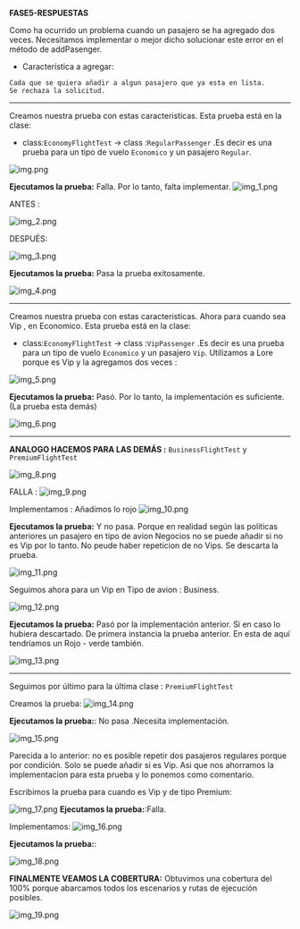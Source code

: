 **FASE5-RESPUESTAS**

Como ha ocurrido un problema cuando un pasajero se ha agregado dos veces.
Necesitamos implementar o mejor dicho solucionar este error en el método de addPasenger.


- Característica a agregar:

```
Cada que se quiera añadir a algun pasajero que ya esta en lista. 
Se rechaza la solicitud.
```

---

Creamos nuestra prueba con estas caracteristicas. 
Esta prueba está en la clase: 
- class:`EconomyFlightTest` -> class :`RegularPassenger` .Es decir es una prueba para un tipo de vuelo
  `Economico` y un pasajero `Regular`.

![img.png](img.png)

**Ejecutamos la prueba:** Falla. Por lo tanto, falta implementar.
![img_1.png](img_1.png)

ANTES : 

![img_2.png](img_2.png)

DESPUÉS:

![img_3.png](img_3.png)

**Ejecutamos la prueba:** Pasa la prueba exitosamente.

![img_4.png](img_4.png)

---

Creamos nuestra prueba con estas caracteristicas. Ahora para cuando sea Vip , en Economico.
Esta prueba está en la clase:
- class:`EconomyFlightTest` -> class :`VipPassenger` .Es decir es una prueba para un tipo de vuelo
  `Economico` y un pasajero `Vip`.
Utilizamos a Lore porque es Vip y la agregamos dos veces :

![img_5.png](img_5.png)

**Ejecutamos la prueba:** Pasó. Por lo tanto, la implementación es suficiente. (La prueba esta demás)

![img_6.png](img_6.png)

---

**ANALOGO HACEMOS PARA LAS DEMÁS :** `BusinessFlightTest` y `PremiumFlightTest`


![img_8.png](img_8.png)

FALLA : 
![img_9.png](img_9.png)

Implementamos : Añadimos lo rojo
![img_10.png](img_10.png)

**Ejecutamos la prueba:** Y no pasa. Porque en realidad según las politicas anteriores
un pasajero en tipo de avion Negocios  no se puede añadir si no es Vip por lo tanto.
No peude haber repeticion de no Vips. Se descarta la prueba. 

![img_11.png](img_11.png)


Seguimos ahora para un Vip en Tipo de avion : Business.

![img_12.png](img_12.png)

**Ejecutamos la prueba:** Pasó por la implementación anterior. Si en caso lo hubiera descartado.
De primera instancia la prueba anterior. En esta de aquí tendríamos un Rojo - verde también.

![img_13.png](img_13.png)

---
Seguimos por último para la última clase : `PremiumFlightTest`

Creamos la prueba:
![img_14.png](img_14.png)

**Ejecutamos la prueba:**: No pasa .Necesita implementación.

![img_15.png](img_15.png)

Parecida a lo anterior: no es posible repetir dos pasajeros regulares porque por condición.
Solo se puede añadir si es Vip. Asi que nos ahorramos la implementacion para esta prueba y lo
ponemos como comentario.

Escribimos la prueba para cuando es Vip y de tipo Premium:

![img_17.png](img_17.png)
**Ejecutamos la prueba:**:Falla.

Implementamos:
![img_16.png](img_16.png)

**Ejecutamos la prueba:**:

![img_18.png](img_18.png)


**FINALMENTE VEAMOS LA COBERTURA:** Obtuvimos una 
cobertura del 100% porque abarcamos todos los escenarios
y rutas de ejecución posibles.

![img_19.png](img_19.png)


